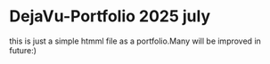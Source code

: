 # DejaVu-Portfolio 2025 july 
this is just a simple htmml file as a portfolio.Many will be improved in future:)
